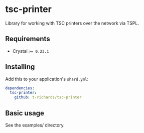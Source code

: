 # tsc-printer

Library for working with TSC printers over the network via TSPL.

## Requirements

 - Crystal `>= 0.23.1`

## Installing

Add this to your application's `shard.yml`:

```yaml
dependencies:
  tsc-printer:
    github: t-richards/tsc-printer
```

## Basic usage

See the examples/ directory.
